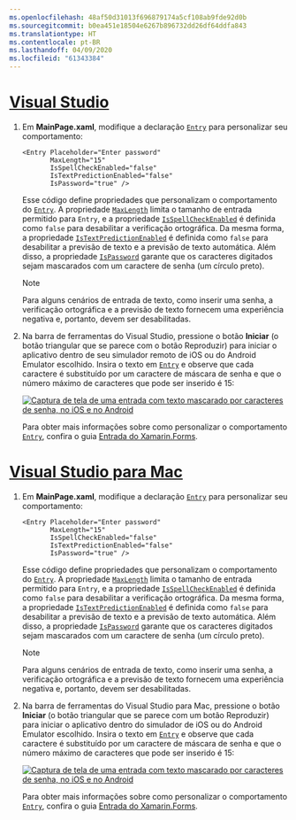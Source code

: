 ```yaml
---
ms.openlocfilehash: 48af50d31013f696879174a5cf108ab9fde92d0b
ms.sourcegitcommit: b0ea451e18504e6267b896732dd26df64ddfa843
ms.translationtype: HT
ms.contentlocale: pt-BR
ms.lasthandoff: 04/09/2020
ms.locfileid: "61343384"
---
```

# <a name="visual-studio"></a>[Visual Studio](#tab/vswin)

1. Em **MainPage.xaml**, modifique a declaração [`Entry`](xref:Xamarin.Forms.Entry) para personalizar seu comportamento:

    ```xaml
    <Entry Placeholder="Enter password"
           MaxLength="15"
           IsSpellCheckEnabled="false"
           IsTextPredictionEnabled="false"
           IsPassword="true" />
    ```

    Esse código define propriedades que personalizam o comportamento do [`Entry`](xref:Xamarin.Forms.Entry). A propriedade [`MaxLength`](xref:Xamarin.Forms.InputView.MaxLength) limita o tamanho de entrada permitido para `Entry`, e a propriedade [`IsSpellCheckEnabled`](xref:Xamarin.Forms.InputView.IsSpellCheckEnabled) é definida como `false` para desabilitar a verificação ortográfica. Da mesma forma, a propriedade [`IsTextPredictionEnabled`](xref:Xamarin.Forms.Entry.IsTextPredictionEnabled) é definida como `false` para desabilitar a previsão de texto e a previsão de texto automática. Além disso, a propriedade [`IsPassword`](xref:Xamarin.Forms.Entry.IsPassword) garante que os caracteres digitados sejam mascarados com um caractere de senha (um círculo preto).

    > [!NOTE]
    > Para alguns cenários de entrada de texto, como inserir uma senha, a verificação ortográfica e a previsão de texto fornecem uma experiência negativa e, portanto, devem ser desabilitadas.

1. Na barra de ferramentas do Visual Studio, pressione o botão **Iniciar** (o botão triangular que se parece com o botão Reproduzir) para iniciar o aplicativo dentro de seu simulador remoto de iOS ou do Android Emulator escolhido. Insira o texto em [`Entry`](xref:Xamarin.Forms.Entry) e observe que cada caractere é substituído por um caractere de máscara de senha e que o número máximo de caracteres que pode ser inserido é 15:

    [![Captura de tela de uma entrada com texto mascarado por caracteres de senha, no iOS e no Android](../images/customize-behavior.png "Entrada com caracteres de senha mascarados")](../images/customize-behavior-large.png#lightbox "Entrada com caracteres de senha mascarados")

    Para obter mais informações sobre como personalizar o comportamento [`Entry`](xref:Xamarin.Forms.Entry), confira o guia [Entrada do Xamarin.Forms](~/xamarin-forms/user-interface/text/entry.md).

# <a name="visual-studio-for-mac"></a>[Visual Studio para Mac](#tab/vsmac)

1. Em **MainPage.xaml**, modifique a declaração [`Entry`](xref:Xamarin.Forms.Entry) para personalizar seu comportamento:

    ```xaml
    <Entry Placeholder="Enter password"
           MaxLength="15"
           IsSpellCheckEnabled="false"
           IsTextPredictionEnabled="false"
           IsPassword="true" />
    ```

    Esse código define propriedades que personalizam o comportamento do [`Entry`](xref:Xamarin.Forms.Entry). A propriedade [`MaxLength`](xref:Xamarin.Forms.InputView.MaxLength) limita o tamanho de entrada permitido para `Entry`, e a propriedade [`IsSpellCheckEnabled`](xref:Xamarin.Forms.InputView.IsSpellCheckEnabled) é definida como `false` para desabilitar a verificação ortográfica. Da mesma forma, a propriedade [`IsTextPredictionEnabled`](xref:Xamarin.Forms.Entry.IsTextPredictionEnabled) é definida como `false` para desabilitar a previsão de texto e a previsão de texto automática. Além disso, a propriedade [`IsPassword`](xref:Xamarin.Forms.Entry.IsPassword) garante que os caracteres digitados sejam mascarados com um caractere de senha (um círculo preto).

    > [!NOTE]
    > Para alguns cenários de entrada de texto, como inserir uma senha, a verificação ortográfica e a previsão de texto fornecem uma experiência negativa e, portanto, devem ser desabilitadas.

1. Na barra de ferramentas do Visual Studio para Mac, pressione o botão **Iniciar** (o botão triangular que se parece com um botão Reproduzir) para iniciar o aplicativo dentro do simulador de iOS ou do Android Emulator escolhido. Insira o texto em [`Entry`](xref:Xamarin.Forms.Entry) e observe que cada caractere é substituído por um caractere de máscara de senha e que o número máximo de caracteres que pode ser inserido é 15:

    [![Captura de tela de uma entrada com texto mascarado por caracteres de senha, no iOS e no Android](../images/customize-behavior.png "Entrada com caracteres de senha mascarados")](../images/customize-behavior-large.png#lightbox "Entrada com caracteres de senha mascarados")

    Para obter mais informações sobre como personalizar o comportamento [`Entry`](xref:Xamarin.Forms.Entry), confira o guia [Entrada do Xamarin.Forms](~/xamarin-forms/user-interface/text/entry.md).
